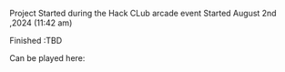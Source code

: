 Project Started during the Hack CLub arcade event
Started August 2nd ,2024 (11:42 am)

Finished :TBD

Can be played here:
